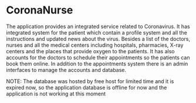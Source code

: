 # CoronaNurse
 The application provides an integrated service related to Coronavirus. It has integrated system for the patient which contain a profile system and all the instructions and updated news about the virus. Besides a list of the doctors, nurses and all the medical centers including hospitals, pharmacies, X-ray centers and the places that provide oxygen to the patients. It has also accounts for the doctors to schedule their appointments so the patients can book them online. In addition to the appointments system there is an admin interfaces to manage the accounts and database.
 
NOTE: The database was hosted by free host for limited time and it is expired now, so the application database is offline for now and the application is not working at this moment
